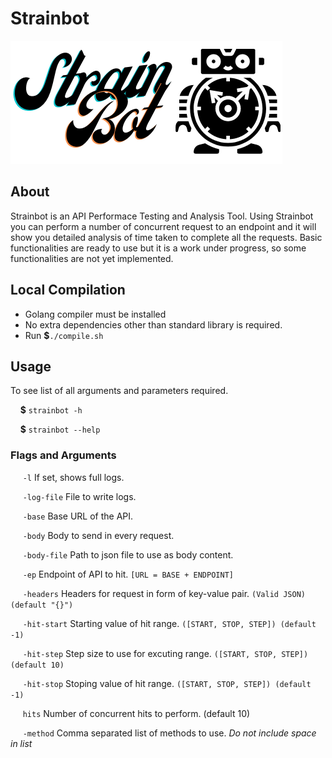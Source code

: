 # Strainbot
<img src="./images/Strainbot_logo.png">


## About
Strainbot is an API Performace Testing and Analysis Tool. Using Strainbot you can perform a number of concurrent request to an endpoint and it will show you detailed analysis of time taken to complete all the requests.
Basic functionalities are ready to use but it is a work under progress, so some functionalities are not yet implemented.

## Local Compilation
- Golang compiler must be installed
- No extra dependencies other than standard library is required.
- Run **$**`./compile.sh`

## Usage 
To see list of all arguments and parameters required.

&nbsp;&nbsp;&nbsp;&nbsp;**$** `strainbot -h`  

&nbsp;&nbsp;&nbsp;&nbsp;**$** `strainbot --help`

### Flags and Arguments

&nbsp;&nbsp;&nbsp;&nbsp; `-l` If set, shows full logs.

&nbsp;&nbsp;&nbsp;&nbsp; `-log-file` File to write logs.

&nbsp;&nbsp;&nbsp;&nbsp; `-base` Base URL of the API.

&nbsp;&nbsp;&nbsp;&nbsp; `-body` Body to send in every request.

&nbsp;&nbsp;&nbsp;&nbsp; `-body-file`  Path to json file to use as body content.

&nbsp;&nbsp;&nbsp;&nbsp; `-ep` Endpoint of API to hit. `[URL = BASE + ENDPOINT]`

&nbsp;&nbsp;&nbsp;&nbsp; `-headers`  Headers for request in form of key-value pair. `(Valid JSON) (default "{}")`

&nbsp;&nbsp;&nbsp;&nbsp; `-hit-start` Starting value of hit range. `([START, STOP, STEP]) (default -1)`

&nbsp;&nbsp;&nbsp;&nbsp; `-hit-step` Step size to use for excuting range. `([START, STOP, STEP]) (default 10)`

&nbsp;&nbsp;&nbsp;&nbsp; `-hit-stop` Stoping value of hit range. `([START, STOP, STEP]) (default -1)`

&nbsp;&nbsp;&nbsp;&nbsp; `hits`  Number of concurrent hits to perform. (default 10)

&nbsp;&nbsp;&nbsp;&nbsp; `-method` Comma separated list of methods to use. *Do not include space in list*